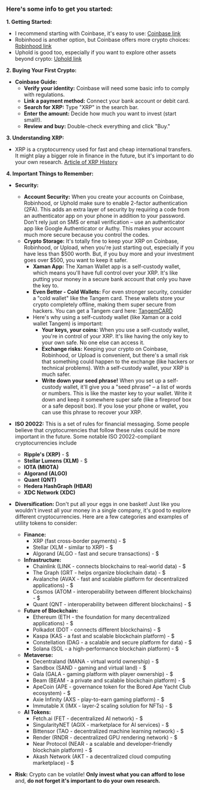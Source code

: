 ### Here's some info to get you started:

**1\. Getting Started:**

* I recommend starting with Coinbase, it's easy to use: [Coinbase link](https://coinbase.com/join/4R3JHCC)  
* Robinhood is another option, but Coinbase offers more crypto choices: [Robinhood link](https://join.robinhood.com/ulyssef1)  
* Uphold is good too, especially if you want to explore other assets beyond crypto: [Uphold link](https://wallet.uphold.com/signup?referral=358c417081&campaign=uw_p_d_w_acq_raf&utm_source=raf&utm_medium=referafriend)

**2\. Buying Your First Crypto:**

* **Coinbase Guide:**  
  * **Verify your identity:** Coinbase will need some basic info to comply with regulations.  
  * **Link a payment method:** Connect your bank account or debit card.  
  * **Search for XRP:** Type "XRP" in the search bar.  
  * **Enter the amount:** Decide how much you want to invest (start small\!).  
  * **Review and buy:** Double-check everything and click "Buy."

**3\. Understanding XRP:**

* XRP is a cryptocurrency used for fast and cheap international transfers. It might play a bigger role in finance in the future, but it's important to do your own research. [Article of XRP History](https://coinmarketcap.com/academy/article/xrp-a-history)

**4\. Important Things to Remember:**

* **Security:**  
  * **Account Security:** When you create your accounts on Coinbase, Robinhood, or Uphold make sure to enable 2-factor authentication (2FA). This adds an extra layer of security by requiring a code from an authenticator app on your phone in addition to your password. Don't rely just on SMS or email verification – use an authenticator app like Google Authenticator or Authy. This makes your account much more secure because you control the codes.  
  * **Crypto Storage:** It's totally fine to keep your XRP on Coinbase, Robinhood, or Upload, when you're just starting out, especially if you have less than $500 worth. But, if you buy more and your investment goes over $500, you want to keep it safer.  
    * **Xaman App:** The Xaman Wallet app is a self-custody wallet, which means you'll have full control over your XRP. It's like putting your money in a secure bank account that only you have the key to.  
    * **Even Better \- Cold Wallets:** For even stronger security, consider a "cold wallet" like the Tangem card. These wallets store your crypto completely offline, making them super secure from hackers. You can get a Tangem card here: [TangemCARD](https://redirect.sale/tangem/?promocode=8PWWLW)  
    * Here's why using a self-custody wallet (like Xaman or a cold wallet Tangem) is important:  
      * **Your keys, your coins:** When you use a self-custody wallet, you're in control of your XRP. It's like having the only key to your own safe. No one else can access it.  
      * **Exchange risks:** Keeping your crypto on Coinbase, Robinhood, or Upload is convenient, but there's a small risk that something could happen to the exchange (like hackers or technical problems). With a self-custody wallet, your XRP is much safer.  
      * **Write down your seed phrase\!** When you set up a self-custody wallet, it'll give you a "seed phrase" – a list of words or numbers. This is like the master key to your wallet. Write it down and keep it somewhere super safe (like a fireproof box or a safe deposit box). If you lose your phone or wallet, you can use this phrase to recover your XRP.

* **ISO 20022:** This is a set of rules for financial messaging. Some people believe that cryptocurrencies that follow these rules could be more important in the future. Some notable ISO 20022-compliant cryptocurrencies include
   * **Ripple's (XRP)**  - $<span id="ripple-price"></span>
   * **Stellar Lumens (XLM)** - $<span id="stellar-price"></span> 
   * **IOTA (MIOTA)**  
   * **Algorand (ALGO)**
   * **Quant (QNT)**  
   * **Hedera HashGraph (HBAR)**  
   * **XDC Network (XDC)**  

* **Diversification:** Don't put all your eggs in one basket! Just like you wouldn't invest all your money in a single company, it's good to explore different cryptocurrencies. Here are a few categories and examples of utility tokens to consider:  
  * **Finance:**  
    * XRP (fast cross-border payments) - $<span id="ripple-price"></span>
    * Stellar (XLM - similar to XRP) - $<span id="stellar-price"></span>
    * Algorand (ALGO - fast and secure transactions) - $<span id="algo-price"></span> 
  * **Infrastructure:**  
    * Chainlink (LINK - connects blockchains to real-world data) - $<span id="link-price"></span> 
    * The Graph (GRT - helps organize blockchain data) - $<span id="grt-price"></span> 
    * Avalanche (AVAX - fast and scalable platform for decentralized applications) - $<span id="avax-price"></span> 
    * Cosmos (ATOM - interoperability between different blockchains) - $<span id="atom-price"></span> 
    * Quant (QNT - interoperability between different blockchains) - $<span id="qnt-price"></span> 
  * **Future of Blockchain:**  
    * Ethereum (ETH - the foundation for many decentralized applications) - $<span id="eth-price"></span> 
    * Polkadot (DOT - connects different blockchains) - $<span id="dot-price"></span> 
    * Kaspa (KAS - a fast and scalable blockchain platform) - $<span id="kas-price"></span> 
    * Constellation (DAG - a scalable and secure platform for data) - $<span id="dag-price"></span> 
    * Solana (SOL - a high-performance blockchain platform) - $<span id="sol-price"></span> 
  * **Metaverse:**  
    * Decentraland (MANA - virtual world ownership) - $<span id="mana-price"></span> 
    * Sandbox (SAND - gaming and virtual land) - $<span id="sand-price"></span> 
    * Gala (GALA - gaming platform with player ownership) - $<span id="gala-price"></span> 
    * Beam (BEAM - a private and scalable blockchain platform) - $<span id="beam-price"></span> 
    * ApeCoin (APE - governance token for the Bored Ape Yacht Club ecosystem) - $<span id="ape-price"></span> 
    * Axie Infinity (AXS - play-to-earn gaming platform) - $<span id="axs-price"></span> 
    * Immutable X (IMX - layer-2 scaling solution for NFTs) - $<span id="imx-price"></span> 
  * **AI Tokens:**  
    * Fetch.ai (FET - decentralized AI network) - $<span id="fet-price"></span> 
    * SingularityNET (AGIX - marketplace for AI services) - $<span id="agix-price"></span> 
    * Bittensor (TAO - decentralized machine learning network) - $<span id="tao-price"></span> 
    * Render (RNDR - decentralized GPU rendering network) - $<span id="rndr-price"></span> 
    * Near Protocol (NEAR - a scalable and developer-friendly blockchain platform) - $<span id="near-price"></span> 
    * Akash Network (AKT - a decentralized cloud computing marketplace) - $<span id="akt-price"></span> 

* **Risk:** Crypto can be volatile\! **Only invest what you can afford to lose** and, **do not forget it's important to do your own research.**
